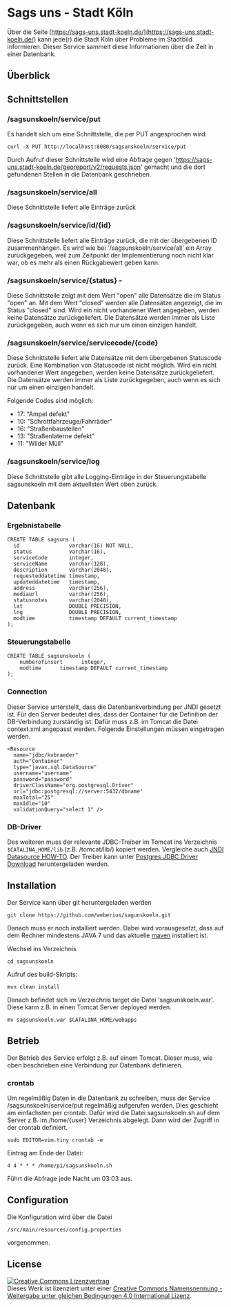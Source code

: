 # Sags uns - Stadt Köln

Über die Seite [https://sags-uns.stadt-koeln.de/](https://sags-uns.stadt-koeln.de/) kann jede(r) die Stadt Köln über Probleme im Stadtbild informieren. Dieser Service sammelt diese Informationen über die Zeit in einer Datenbank.

## Überblick

## Schnittstellen

### /sagsunskoeln/service/put

Es handelt sich um eine Schnittstelle, die per PUT angesprochen wird:

    curl -X PUT http://localhost:8080/sagsunskoeln/service/put 
    
Durch Aufruf dieser Schnittstelle wird eine Abfrage gegen 'https://sags-uns.stadt-koeln.de/georeport/v2/requests.json' gemacht und die dort gefundenen Stellen in die Datenbank geschrieben.

### /sagsunskoeln/service/all

Diese Schnittstelle liefert alle Einträge zurück

### /sagsunskoeln/service/id/{id}

Diese Schnittstelle liefert alle Einträge zurück, die mit der übergebenen ID zusammenhängen. Es wird wie bei '/sagsunskoeln/service/all' ein Array zurückgegeben, weil zum Zeitpunkt der Implementierung noch nicht klar war, ob es mehr als einen Rückgabewert geben kann.

### /sagsunskoeln/service/{status} - 

Diese Schnittstelle zeigt mit dem Wert "open" alle Datensätze die im Status "open" an. Mit dem Wert "closed" werden alle Datensätze angezeigt, die im Status "closed" sind. Wird ein nicht vorhandener Wert angegeben, werden keine Datensätze zurückgeliefert. Die Datensätze werden immer als Liste zurückgegeben, auch wenn es sich nur um einen einzigen handelt.

### /sagsunskoeln/service/servicecode/{code}

Diese Schnittstelle liefert alle Datensätze mit dem übergebenen Statuscode zurück. Eine Kombination von Statuscode ist nicht möglich. Wird ein nicht vorhandener Wert angegeben, werden keine Datensätze zurückgeliefert. Die Datensätze werden immer als Liste zurückgegeben, auch wenn es sich nur um einen einzigen handelt.

Folgende Codes sind möglich:
- 17: "Ampel defekt"
- 10: "Schrottfahrzeuge/Fahrräder"
- 16: "Straßenbaustellen"
- 13: "Straßenlaterne defekt"
- 11: "Wilder Müll"

### /sagsunskoeln/service/log

Diese Schnittstelle gibt alle Logging-Einträge in der Steuerungstabelle sagsunskoeln mit dem aktuellsten Wert oben zurück.

## Datenbank

### Ergebnistabelle

    CREATE TABLE sagsuns (
      id                varchar(16) NOT NULL,
      status            varchar(16),
      serviceCode       integer,
      serviceName       varchar(128),
      description       varchar(2048),
      requesteddatetime timestamp,
      updateddatetime   timestamp,
      address           varchar(256),
      mediaurl          varchar(256),
      statusnotes       varchar(2048),
      lat               DOUBLE PRECISION,
      lng               DOUBLE PRECISION,
      modtime           timestamp DEFAULT current_timestamp
    );


### Steuerungstabelle

	CREATE TABLE sagsunskoeln (
	    numberofinsert      integer,
	    modtime      timestamp DEFAULT current_timestamp
	);

### Connection

Dieser Service unterstellt, dass die Datenbankverbindung per JNDI gesetzt ist. Für den Server bedeutet dies, dass der Container für die Definition der DB-Verbindung zurständig ist. Dafür muss z.B. im Tomcat die Datei context.xml angepasst werden. Folgende Einstellungen müssen eingetragen werden.

    <Resource 
      name="jdbc/kvbraeder" 
      auth="Container" 
      type="javax.sql.DataSource"
      username="username"
      password="password"
      driverClassName="org.postgresql.Driver"
      url="jdbc:postgresql://server:5432/dbname" 
      maxTotal="25" 
      maxIdle="10"
      validationQuery="select 1" />

### DB-Driver

Des weiteren muss der relevante JDBC-Treiber im Tomcat ins Verzeichnis `$CATALINA_HOME/lib` (z.B. /tomcat/lib/) kopiert werden. Vergleiche auch [JNDI Datasource HOW-TO](https://tomcat.apache.org/tomcat-7.0-doc/jndi-datasource-examples-howto.html). Der Treiber kann unter [Postgres JDBC Driver Download](https://jdbc.postgresql.org/download.html) heruntergeladen werden.  

## Installation

Der Service kann über git heruntergeladen werden

    git clone https://github.com/weberius/sagunskoeln.git
    
Danach muss er noch installiert werden. Dabei wird vorausgesetzt, dass auf dem Rechner mindestens JAVA 7 und das aktuelle [maven](https://maven.apache.org/) installiert ist. 

Wechsel ins Verzeichnis

    cd sagsunskoeln

Aufruf des build-Skripts:

    mvn clean install
    
Danach befindet sich im Verzeichnis target die Datei 'sagsunskoeln.war'. Diese kann z.B. in einen Tomcat Server deployed werden.

    mv sagsunskoeln.war $CATALINA_HOME/webapps

## Betrieb

Der Betrieb des Service erfolgt z.B. auf einem Tomcat. Dieser muss, wie oben beschrieben eine Verbindung zur Datenbank definieren.

### crontab

Um regelmäßig Daten in die Datenbank zu schreiben, muss der Service /sagsunskoeln/service/put regelmäßig aufgerufen werden. Dies geschieht am einfachsten per crontab. Dafür wird die Datei sagsunskoeln.sh auf dem Server z.B. im /home/{user} Verzeichnis abgelegt. Dann wird der Zugriff in der crontab definiert.

    sudo EDITOR=vim.tiny crontab -e

Eintrag am Ende der Datei:

    4 4 * * * /home/pi/sagsunskoeln.sh
    
Führt die Abfrage jede Nacht um 03:03 aus.

## Configuration

Die Konfiguration wird über die Datei

    /src/main/resources/config.properties

vorgenommen.

## License

<a rel="license" href="http://creativecommons.org/licenses/by-sa/4.0/"><img alt="Creative Commons Lizenzvertrag" style="border-width:0" src="https://i.creativecommons.org/l/by-sa/4.0/88x31.png" /></a><br />Dieses Werk ist lizenziert unter einer <a rel="license" href="http://creativecommons.org/licenses/by-sa/4.0/">Creative Commons Namensnennung - Weitergabe unter gleichen Bedingungen 4.0 International Lizenz</a>.
